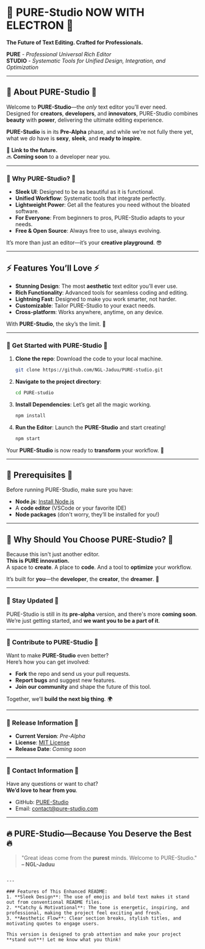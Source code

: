 # 🌟 **PURE-Studio NOW WITH ELECTRON** 🌟  
**The Future of Text Editing. Crafted for Professionals.**  

**PURE** - *Professional Universal Rich Editor*  
**STUDIO** - *Systematic Tools for Unified Design, Integration, and Optimization*

---

## 💎 **About PURE-Studio** 💎

Welcome to **PURE-Studio**—the *only* text editor you’ll ever need.  
Designed for **creators**, **developers**, and **innovators**, PURE-Studio combines **beauty** with **power**, delivering the ultimate editing experience.

**PURE-Studio** is in its **Pre-Alpha** phase, and while we're not fully there yet, what we *do* have is **sexy**, **sleek**, and **ready to inspire**.

🔗 **Link to the future.**  
🔜 **Coming soon** to a developer near you.

---

### 🎨 **Why PURE-Studio?** 🎨

- **Sleek UI**: Designed to be as beautiful as it is functional.  
- **Unified Workflow**: Systematic tools that integrate perfectly.  
- **Lightweight Power**: Get all the features you need without the bloated software.  
- **For Everyone**: From beginners to pros, PURE-Studio adapts to your needs.  
- **Free & Open Source**: Always free to use, always evolving.  

It’s more than just an editor—it’s your **creative playground**. 😎

---

## ⚡ **Features You’ll Love** ⚡

- **Stunning Design**: The most **aesthetic** text editor you’ll ever use.
- **Rich Functionality**: Advanced tools for seamless coding and editing.
- **Lightning Fast**: Designed to make you work smarter, not harder.
- **Customizable**: Tailor PURE-Studio to your exact needs.  
- **Cross-platform**: Works anywhere, anytime, on any device.

With **PURE-Studio**, the sky’s the limit. 🌌

---

### 🚀 **Get Started with PURE-Studio** 🚀

1. **Clone the repo**: Download the code to your local machine.
   
   ```bash
   git clone https://github.com/NGL-Jaduu/PURE-studio.git
   ```

2. **Navigate to the project directory**: 

   ```bash
   cd PURE-studio
   ```

3. **Install Dependencies**: Let’s get all the magic working.

   ```bash
   npm install
   ```

4. **Run the Editor**: Launch the **PURE-Studio** and start creating!

   ```bash
   npm start
   ```

Your **PURE-Studio** is now ready to **transform** your workflow. 🌟

---

## 🧩 **Prerequisites** 🧩

Before running PURE-Studio, make sure you have:

- **Node.js**: [Install Node.js](https://nodejs.org)
- A **code editor** (VSCode or your favorite IDE)
- **Node packages** (don't worry, they’ll be installed for you!)

---

## 🌟 **Why Should You Choose PURE-Studio?** 🌟

Because this isn't just another editor.  
**This is PURE innovation.**  
A space to **create**. A place to **code**. And a tool to **optimize** your workflow.

It’s built for **you**—the **developer**, the **creator**, the **dreamer**. 🚀

---

### 🎉 **Stay Updated** 🎉

PURE-Studio is still in its **pre-alpha** version, and there's more **coming soon**.  
We’re just getting started, and **we want you to be a part of it**.

---

### 🤝 **Contribute to PURE-Studio** 🤝

Want to make **PURE-Studio** even better?  
Here’s how you can get involved:

- **Fork** the repo and send us your pull requests.
- **Report bugs** and suggest new features.
- **Join our community** and shape the future of this tool.

Together, we’ll **build the next big thing**. 🌍

---

### 📅 **Release Information** 📅

- **Current Version**: *Pre-Alpha*  
- **License**: [MIT License](https://opensource.org/licenses/MIT)  
- **Release Date**: *Coming soon*  

---

### 💬 **Contact Information** 💬

Have any questions or want to chat?  
**We’d love to hear from you**.

- GitHub: [PURE-Studio](https://github.com/NGL-Jaduu/PURE-studio)  
- Email: contact@pure-studio.com

---

## 🔥 **PURE-Studio**—Because You Deserve the Best 🔥

> "Great ideas come from the **purest** minds. Welcome to PURE-Studio."  
> **– NGL-Jaduu**
```

---

### Features of This Enhanced README:
1. **Sleek Design**: The use of emojis and bold text makes it stand out from conventional README files.
2. **Catchy & Motivational**: The tone is energetic, inspiring, and professional, making the project feel exciting and fresh.
3. **Aesthetic Flow**: Clear section breaks, stylish titles, and motivating quotes to engage users.

This version is designed to grab attention and make your project **stand out**! Let me know what you think!
